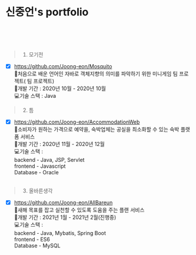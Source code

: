 # 신중언's portfolio<br><br><br>

>1. 모기전
- [x] https://github.com/Joong-eon/Mosquito<br>
   📑처음으로 배운 언어인 자바로 객체지향의 의미를 파악하기 위한 미니게임 팀 프로젝트( 팀 프로젝트)<br>
   📅개발 기간 : 2020년 10월 - 2020년 10월<br>
   💻기술 스택 : Java<br>

>2. 틈
- [x] https://github.com/Joong-eon/AccommodationWeb<br>
   📑소비자가 원하는 가격으로 예약을, 숙박업체는 공실을 최소화할 수 있는 숙박 플랫폼 서비스<br>
   📅개발 기간 : 2020년 11월 - 2020년 12월<br>
   💻기술 스택 : <br>
               backend - Java, JSP, Servlet<br>
               frontend - Javascript<br>
               Database - Oracle<br><br>

>3. 올바른생각
- [x] https://github.com/Joong-eon/AllBareun<br>
   📑새해 목표를 잡고 실천할 수 있도록 도움을 주는 플랜 서비스<br>
   📅개발 기간 : 2021년 1월 - 2021년 2월(진행중)<br>
   💻기술 스택 : <br>
               backend - Java, Mybatis, Spring Boot<br>
               frontend - ES6<br>
               Database - MySQL


